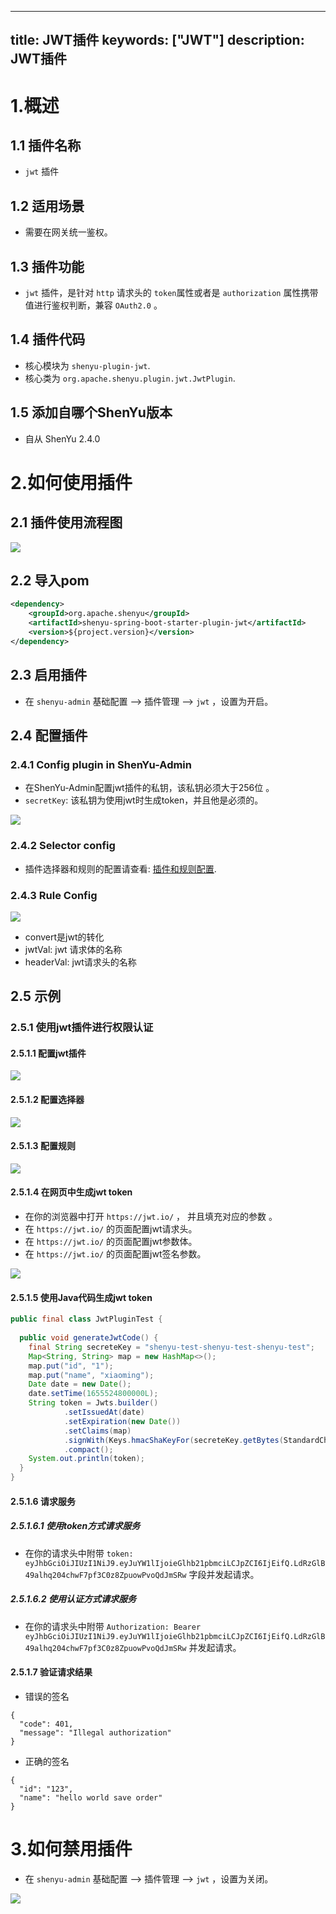 ---

title: JWT插件
keywords: ["JWT"]
description: JWT插件
----------------

# 1.概述

## 1.1 插件名称

* `jwt` 插件

## 1.2 适用场景

* 需要在网关统一鉴权。


## 1.3 插件功能

* `jwt` 插件，是针对 `http` 请求头的 `token`属性或者是 `authorization` 属性携带值进行鉴权判断，兼容 `OAuth2.0` 。

## 1.4 插件代码

* 核心模块为 `shenyu-plugin-jwt`.
* 核心类为 `org.apache.shenyu.plugin.jwt.JwtPlugin`.

## 1.5 添加自哪个ShenYu版本

* 自从 ShenYu 2.4.0

# 2.如何使用插件

## 2.1 插件使用流程图

![](/img/shenyu/plugin/plugin_use_zh.jpg)

## 2.2 导入pom

```xml
<dependency>
    <groupId>org.apache.shenyu</groupId>
    <artifactId>shenyu-spring-boot-starter-plugin-jwt</artifactId>
    <version>${project.version}</version>
</dependency>
```

## 2.3 启用插件

- 在 `shenyu-admin` 基础配置 --> 插件管理 --> `jwt` ，设置为开启。

## 2.4 配置插件

### 2.4.1 Config plugin in ShenYu-Admin

* 在ShenYu-Admin配置jwt插件的私钥，该私钥必须大于256位 。
* `secretKey`: 该私钥为使用jwt时生成token，并且他是必须的。

![](/img/shenyu/plugin/jwt/jwt-plugin-config-zh.jpg)

### 2.4.2 Selector config

* 插件选择器和规则的配置请查看: [插件和规则配置](../../user-guide/admin-usage/selector-and-rule.md).

### 2.4.3 Rule Config

![](/img/shenyu/plugin/jwt/jwt-plugin-rule-handle-zh.jpg)

* convert是jwt的转化
* jwtVal: jwt 请求体的名称
* headerVal: jwt请求头的名称

## 2.5 示例

### 2.5.1 使用jwt插件进行权限认证

#### 2.5.1.1 配置jwt插件

![](/img/shenyu/plugin/jwt/jwt-plugin-config-zh.jpg)

#### 2.5.1.2 配置选择器

![](/img/shenyu/plugin/jwt/jwt-plugin-selector-config-zh.jpg)

#### 2.5.1.3 配置规则

![](/img/shenyu/plugin/jwt/jwt-plugin-rule-handle-zh.jpg)

#### 2.5.1.4 在网页中生成jwt token

* 在你的浏览器中打开 `https://jwt.io/` ， 并且填充对应的参数 。
* 在 `https://jwt.io/` 的页面配置jwt请求头。
* 在 `https://jwt.io/` 的页面配置jwt参数体。
* 在 `https://jwt.io/` 的页面配置jwt签名参数。

![](/img/shenyu/plugin/jwt/jwt-web.jpg)

#### 2.5.1.5 使用Java代码生成jwt token

```java
public final class JwtPluginTest {
    
  public void generateJwtCode() {
    final String secreteKey = "shenyu-test-shenyu-test-shenyu-test";
    Map<String, String> map = new HashMap<>();
    map.put("id", "1");
    map.put("name", "xiaoming");
    Date date = new Date();
    date.setTime(1655524800000L);
    String token = Jwts.builder()
            .setIssuedAt(date)
            .setExpiration(new Date())
            .setClaims(map)
            .signWith(Keys.hmacShaKeyFor(secreteKey.getBytes(StandardCharsets.UTF_8)), SignatureAlgorithm.HS256)
            .compact();
    System.out.println(token);
  }
}
```

#### 2.5.1.6 请求服务

##### 2.5.1.6.1 使用token方式请求服务

* 在你的请求头中附带 `token: eyJhbGciOiJIUzI1NiJ9.eyJuYW1lIjoieGlhb21pbmciLCJpZCI6IjEifQ.LdRzGlB49alhq204chwF7pf3C0z8ZpuowPvoQdJmSRw` 字段并发起请求。

##### 2.5.1.6.2 使用认证方式请求服务

* 在你的请求头中附带 `Authorization: Bearer eyJhbGciOiJIUzI1NiJ9.eyJuYW1lIjoieGlhb21pbmciLCJpZCI6IjEifQ.LdRzGlB49alhq204chwF7pf3C0z8ZpuowPvoQdJmSRw` 并发起请求。

#### 2.5.1.7 验证请求结果

* 错误的签名

```
{
  "code": 401,
  "message": "Illegal authorization"
}
```

* 正确的签名

```
{
  "id": "123",
  "name": "hello world save order"
}
```

# 3.如何禁用插件

* 在 `shenyu-admin` 基础配置 --> 插件管理 --> `jwt` ，设置为关闭。

![](/img/shenyu/plugin/jwt/jwt-plugin-close_zh.jpg)
